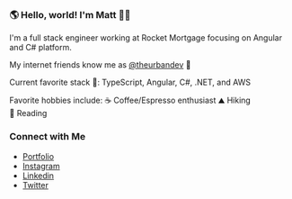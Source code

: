 ### 🌎 Hello, world! I'm Matt 👋🏾
I'm a full stack engineer working at Rocket Mortgage focusing on Angular and C# platform. 

My internet friends know me as [@theurbandev](https://www.instagram.com/theurbandev/) 👾


Current favorite stack 🥞: TypeScript, Angular, C#, .NET, and AWS

Favorite hobbies include:
☕ Coffee/Espresso enthusiast
⛰️ Hiking <br>
📖 Reading 


### Connect with Me
- [Portfolio](https://theurbandev.github.io/theurbandev.com/) <br/>
- [Instagram](https://www.instagram.com/theurbandev) <br/>
- [Linkedin](https://www.linkedin.com/in/matthew-joseph-1456a21a7/) <br/>
- [Twitter](https://twitter.com/theurbandev) <br/>
